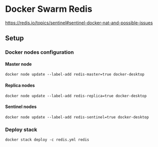 # Docker Swarm Redis

https://redis.io/topics/sentinel#sentinel-docker-nat-and-possible-issues

## Setup
### Docker nodes configuration
#### Master node

```shell
docker node update --label-add redis-master=true docker-desktop
```

#### Replica nodes

```shell
docker node update --label-add redis-replica=true docker-desktop
```

#### Sentinel nodes

```shell
docker node update --label-add redis-sentinel=true docker-desktop
```

### Deploy stack

```shell
docker stack deploy -c redis.yml redis
```
